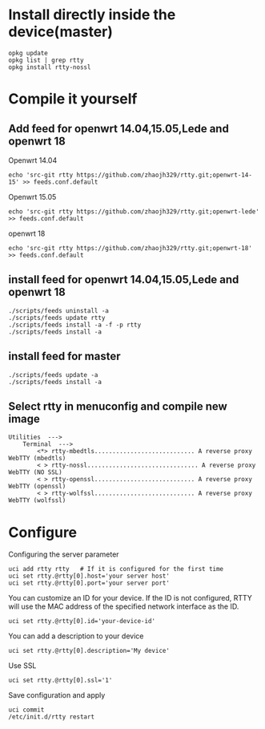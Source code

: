 # Install directly inside the device(master)

    opkg update
    opkg list | grep rtty
    opkg install rtty-nossl

# Compile it yourself
## Add feed for openwrt 14.04,15.05,Lede and openwrt 18
Openwrt 14.04

    echo 'src-git rtty https://github.com/zhaojh329/rtty.git;openwrt-14-15' >> feeds.conf.default

Openwrt 15.05

    echo 'src-git rtty https://github.com/zhaojh329/rtty.git;openwrt-lede' >> feeds.conf.default

openwrt 18

    echo 'src-git rtty https://github.com/zhaojh329/rtty.git;openwrt-18' >> feeds.conf.default

## install feed for openwrt 14.04,15.05,Lede and openwrt 18

    ./scripts/feeds uninstall -a
    ./scripts/feeds update rtty
    ./scripts/feeds install -a -f -p rtty
    ./scripts/feeds install -a

## install feed for master

	./scripts/feeds update -a
	./scripts/feeds install -a

## Select rtty in menuconfig and compile new image

    Utilities  --->
	    Terminal  --->
	        <*> rtty-mbedtls............................ A reverse proxy WebTTY (mbedtls)
	        < > rtty-nossl............................... A reverse proxy WebTTY (NO SSL)
	        < > rtty-openssl............................ A reverse proxy WebTTY (openssl)
	        < > rtty-wolfssl............................ A reverse proxy WebTTY (wolfssl)

# Configure
Configuring the server parameter

    uci add rtty rtty   # If it is configured for the first time
    uci set rtty.@rtty[0].host='your server host'
    uci set rtty.@rtty[0].port='your server port'

You can customize an ID for your device. If the ID is not configured, RTTY will use
the MAC address of the specified network interface as the ID.

	uci set rtty.@rtty[0].id='your-device-id'

You can add a description to your device

    uci set rtty.@rtty[0].description='My device'

Use SSL

    uci set rtty.@rtty[0].ssl='1'

Save configuration and apply

    uci commit
    /etc/init.d/rtty restart
